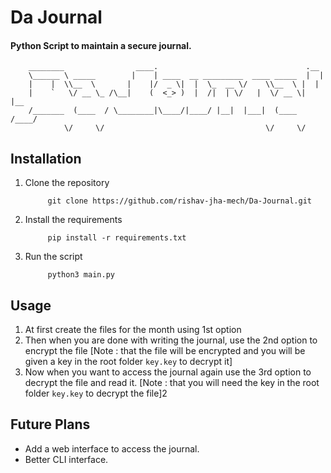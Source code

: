 # Da Journal

#### Python Script to maintain a secure journal.


```
    ________                ____.                                 .__   
    \______ \ _____        |    | ____  __ _________  ____ _____  |  |  
    |    |  \\__  \       |    |/  _ \|  |  \_  __ \/    \\__  \ |  |  
    |    `   \/ __ \_ /\__|    (  <_> )  |  /|  | \/   |  \/ __ \|  |__
    /_______  (____  / \________|\____/|____/ |__|  |___|  (____  /____/
            \/     \/                                    \/     \/      
```

## Installation

1. Clone the repository
   ```
        git clone https://github.com/rishav-jha-mech/Da-Journal.git
   ````
2. Install the requirements
   ```
        pip install -r requirements.txt
   ```
3. Run the script
   ```
        python3 main.py
   ```

## Usage

1. At first create the files for the month using 1st option
2. Then when you are done with writing the journal, use the 2nd option to encrypt the file [Note : that the file will be encrypted and you will be given a key in the root folder `key.key` to decrypt it]
3. Now when you want to access the journal again use the 3rd option to decrypt the file and read it. [Note : that you will need the key in the root folder `key.key` to decrypt the file]2

## Future Plans

- Add a web interface to access the journal.
- Better CLI interface.